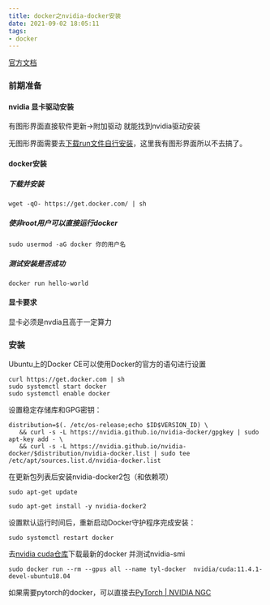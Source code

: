 ```yaml
---
title: docker之nvidia-docker安装
date: 2021-09-02 18:05:11
tags:
- docker
---
```


[官方文档](https://docs.nvidia.com/datacenter/cloud-native/container-toolkit/install-guide.html#docker)

### 前期准备

#### nvidia 显卡驱动安装

有图形界面直接软件更新->附加驱动 就能找到nvidia驱动安装

无图形界面需要去[下载run文件自行安装]([https://www.nvidia.com/Download/index.aspx?lang=en-us)，这里我有图形界面所以不去搞了。

#### docker安装

##### 下载并安装
```
wget -qO- https://get.docker.com/ | sh
```
##### 使非root用户可以直接运行docker
``` 
sudo usermod -aG docker 你的用户名
```
##### 测试安装是否成功
```
docker run hello-world
```
#### 显卡要求

显卡必须是nvdia且高于一定算力

### 安装

Ubuntu上的Docker CE可以使用Docker的官方的语句进行设置

```
curl https://get.docker.com | sh
sudo systemctl start docker
sudo systemctl enable docker
```

设置稳定存储库和GPG密钥：

```
distribution=$(. /etc/os-release;echo $ID$VERSION_ID) \
   && curl -s -L https://nvidia.github.io/nvidia-docker/gpgkey | sudo apt-key add - \
   && curl -s -L https://nvidia.github.io/nvidia-docker/$distribution/nvidia-docker.list | sudo tee /etc/apt/sources.list.d/nvidia-docker.list
```
在更新包列表后安装nvidia-docker2包（和依赖项）
```
sudo apt-get update

sudo apt-get install -y nvidia-docker2
```

设置默认运行时间后，重新启动Docker守护程序完成安装：

```
sudo systemctl restart docker
```

去[nvidia cuda仓库](https://hub.docker.com/r/nvidia/cuda/tags)下载最新的docker 并测试nvidia-smi

```
sudo docker run --rm --gpus all --name tyl-docker  nvidia/cuda:11.4.1-devel-ubuntu18.04
```

如果需要pytorch的docker，可以直接去[PyTorch | NVIDIA NGC](https://ngc.nvidia.com/catalog/containers/nvidia:pytorch/tags)

